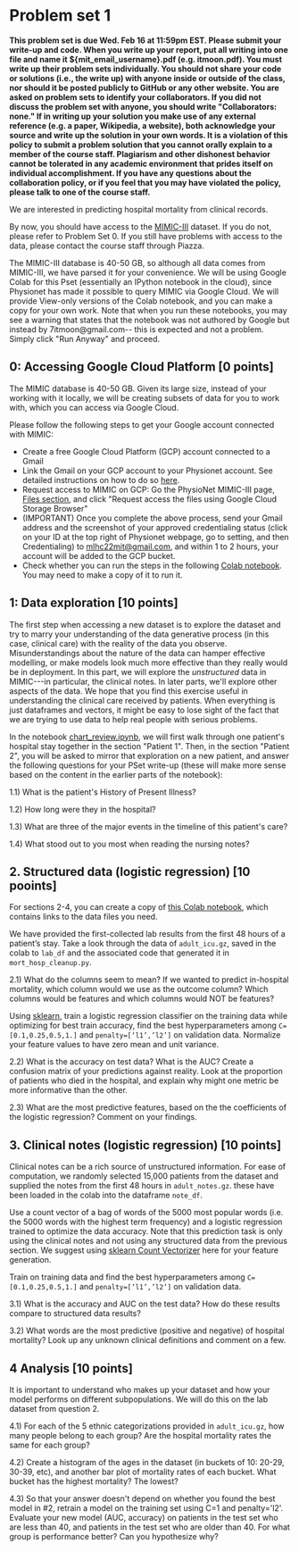 # Problem set 1

**This problem set is due Wed. Feb 16 at 11:59pm EST. Please submit your write-up and code. When you write up your report, put all writing into one file and name it ${mit_email_username}.pdf (e.g. itmoon.pdf). You must write up their problem sets individually. You should not share your code or solutions (i.e., the write up) with anyone inside or outside of the class, nor should it be posted publicly to GitHub or any other website. You are asked on problem sets to identify your collaborators. If you did not discuss the problem set with anyone, you should write "Collaborators: none." If in writing up your solution you make use of any external reference (e.g. a paper, Wikipedia, a website), both acknowledge your source and write up the solution in your own words. It is a violation of this policy to submit a problem solution that you cannot orally explain to a member of the course staff. Plagiarism and other dishonest behavior cannot be tolerated in any academic environment that prides itself on individual accomplishment. If you have any questions about the collaboration policy, or if you feel that you may have violated the policy, please talk to one of the course staff.**


We are interested in predicting hospital mortality from clinical records.

By now, you should have access to the [MIMIC-III](https://mimic.physionet.org/gettingstarted/access/) dataset. If you do not, please refer to Problem Set 0. If you still have problems with access to the data, please contact the course staff through Piazza. 

The MIMIC-III database is 40-50 GB, so although all data comes from MIMIC-III, we have parsed it for your convenience. We will be using Google Colab for this Pset (essentially an IPython notebook in the cloud), since Physionet has made it possible to query MIMIC via Google Cloud. We will provide View-only versions of the Colab notebook, and you can make a copy for your own work. Note that when you run these notebooks, you may see a warning that states that the notebook was not authored by Google but instead by 7itmoon@gmail.com-- this is expected and not a problem. Simply click "Run Anyway" and proceed.

## 0: Accessing Google Cloud Platform [0 points]

The MIMIC database is 40-50 GB. Given its large size, instead of your working with it locally, we will be creating subsets of data for you to work with, which you can access via Google Cloud. 

Please follow the following steps to get your Google account connected with MIMIC:

 - Create a free Google Cloud Platform (GCP) account connected to a Gmail
 - Link the Gmail on your GCP account to your Physionet account. See detailed instructions on how to do so [here](https://mimic.physionet.org/gettingstarted/cloud). 
 - Request access to MIMIC on GCP: Go the PhysioNet MIMIC-III page, [Files section](https://physionet.org/content/mimiciii/1.4/#files), and click "Request access the files using Google Cloud Storage Browser" 
 - (IMPORTANT) Once you complete the above process, send your Gmail address and the screenshot of your approved credentialing status (click on your ID at the top right of Physionet webpage, go to setting, and then Credentialing) to mlhc22mit@gmail.com, and within 1 to 2 hours, your account will be added to the GCP bucket. 
 - Check whether you can run the steps in the following [Colab notebook](https://colab.research.google.com/drive/1xReyOAF-dBivEHKJk88HPd9GMZaftxm8?usp=sharing). You may need to make a copy of it to run it.

## 1: Data exploration [10 points]
The first step when accessing a new dataset is to explore the dataset and try to marry your understanding of the data generative process (in this case, clinical care) with the reality of the data you observe. Misunderstandings about the nature of the data can hamper effective modelling, or make models look much more effective than they really would be in deployment. In this part, we will explore the _unstructured_ data in MIMIC---in particular, the clinical notes. In later parts, we'll explore other aspects of the data. We hope that you find this exercise useful in understanding the clinical care received by patients. When everything is just dataframes and vectors, it might be easy to lose sight of the fact that we are trying to use data to help real people with serious problems.

In the notebook [chart_review.ipynb](https://colab.research.google.com/drive/1zxTBjKsdPJeImJa0fbchqK68ayOO0q5g?usp=sharing), we will first walk through one patient's hospital stay together in the section "Patient 1". Then, in the section "Patient 2", you will be asked to mirror that exploration on a new patient, and answer the following questions for your PSet write-up (these will make more sense based on the content in the earlier parts of the notebook):

1.1) What is the patient's History of Present Illness?

1.2) How long were they in the hospital?

1.3) What are three of the major events in the timeline of this patient's care?

1.4) What stood out to you most when reading the nursing notes?


## 2. Structured data (logistic regression) [10 pooints]

For sections 2-4, you can create a copy of [this Colab notebook](https://colab.research.google.com/drive/1Iq9tiF_JQZFkbI4jJhgauAdCTSaJbfC7?usp=sharing), which contains links to the data files you need. 

We have provided the first-collected lab results from the first 48 hours of a patient’s stay. Take a look through the data of `adult_icu.gz`, saved in the colab to `lab_df` and the associated code that generated it in `mort_hosp_cleanup.py`. 

2.1) What do the columns seem to mean? If we wanted to predict in-hospital mortality, which column would we use as the outcome column? Which columns would be features and which columns would NOT be features?

Using [sklearn](https://scikit-learn.org/stable/modules/generated/sklearn.linear_model.LogisticRegression.html), train a logistic regression classifier on the training data while optimizing for best train accuracy, find the best hyperparameters among `C=[0.1,0.25,0.5,1.]` and `penalty=[‘l1’,’l2’]` on validation data. Normalize your feature values to have zero mean and unit variance.

2.2) What is the accuracy on test data? What is the AUC? Create a confusion matrix of your predictions against reality. Look at the proportion of patients who died in the hospital, and explain why might one metric be more informative than the other.

2.3) What are the most predictive features, based on the the coefficients of the logistic regression? Comment on your findings.

## 3. Clinical notes (logistic regression) [10 points]

Clinical notes can be a rich source of unstructured information. For ease of computation, we randomly selected 15,000 patients from the dataset and supplied the notes from the first 48 hours in `adult_notes.gz`. these have been loaded in the colab into the dataframe `note_df`.

Use a count vector of a bag of words of the 5000 most popular words (i.e. the 5000 words with the highest term frequency) and a logistic regression trained to optimize the data accuracy. Note that this prediction task is only using the clinical notes and not using any structured data from the previous section. We suggest using [sklearn Count Vectorizer](https://scikit-learn.org/stable/modules/generated/sklearn.feature_extraction.text.CountVectorizer.html) here for your feature generation.

Train on training data and find the best hyperparameters among `C=[0.1,0.25,0.5,1.]` and `penalty=[‘l1’,’l2’]` on validation data. 

3.1) What is the accuracy and AUC on the test data? How do these results compare to structured data results?

3.2) What words are the most predictive (positive and negative) of hospital mortality? Look up any unknown clinical definitions and comment on a few. 

## 4 Analysis [10 points]

It is important to understand who makes up your dataset and how your model performs on different subpopulations. We will do this on the lab dataset from question 2. 

4.1) For each of the 5 ethnic categorizations provided in `adult_icu.gz`, how many people belong to each group? Are the hospital mortality rates the same for each group? 

4.2) Create a histogram of the ages in the dataset (in buckets of 10: 20-29, 30-39, etc), and another bar plot of mortality rates of each bucket. What bucket has the highest mortality? The lowest?

4.3) So that your answer doesn't depend on whether you found the best model in #2, retrain a model on the training set using C=1 and penalty='l2'. Evaluate your new model (AUC, accuracy) on patients in the test set who are less than 40, and patients in the test set who are older than 40. For what group is performance better? Can you hypothesize why? 
